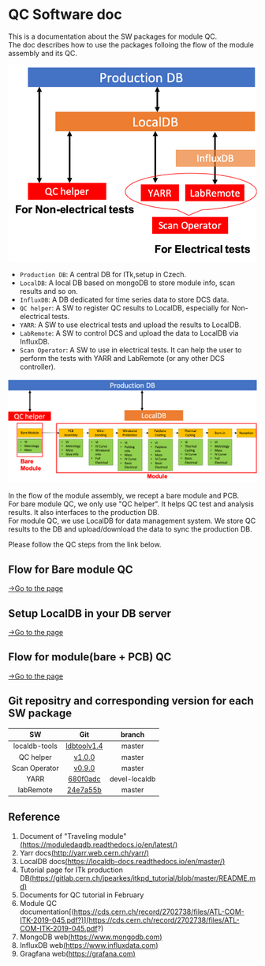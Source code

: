 # QC Software doc

This is a documentation about the SW packages for module QC.<br>
The doc describes how to use the packages folloing the flow of the module assembly and its QC.<br>

![SW_structure](images/SW_structure.png)
* `Production DB`: A central DB for ITk,setup in Czech.<br>
* `LocalDB`: A local DB based on mongoDB to store module info, scan results and so on.<br>
* `InfluxDB`: A DB dedicated for time series data to store DCS data. <br>
* `QC helper`: A SW to register QC results to LocalDB, especially for Non-electrical tests.<br>
* `YARR`: A SW to use electrical tests and upload the results to LocalDB.<br>
* `LabRemote`: A SW to control DCS and upload the data to LocalDB via InfluxDB.<br>
* `Scan Operator`: A SW to use in electrical tests. It can help the user to perform the tests with YARR and LabRemote (or any other DCS controller).<br>

![Stage_and_SW](images/Stage_and_SW.png)

In the flow of the module assembly, we recept a bare module and PCB.<br>
For bare module QC, we only use "QC helper". It helps QC test and analysis results. It also interfaces to the production DB.<br>
For module QC, we use LocalDB for data management system. We store QC results to the DB and upload/download the data
to sync the production DB.<br>

Please follow the QC steps from the link below.<br>

## Flow for Bare module QC
[&rarr;Go to the page](bare_module_QC_flow.md)

## Setup LocalDB in your DB server
[&rarr;Go to the page](setup_database.md)

## Flow for module(bare + PCB) QC
[&rarr;Go to the page](module_QC_flow.md)

## Git repositry and corresponding version for each SW package
|SW |Git|branch|
|:-:|:-:|:-:|
|localdb-tools|[ldbtoolv1.4](https://gitlab.cern.ch/YARR/localdb-tools/-/tree/ldbtoolv1.4)|master|
|QC helper| [v1.0.0](https://gitlab.cern.ch/atlas-itk/sw/db/pixels/qc-viz-tools-dev/qc-helper/-/tree/v1.0.0) | master |
|Scan Operator |[v0.9.0](https://gitlab.cern.ch/YARR/utilities/scan-operator/-/commit/6746623b51e93fbc9b8223ff2deb8576cd49df31)  |master |
|YARR |[680f0adc](https://gitlab.cern.ch/YARR/YARR/-/commit/680f0adc7d91c611e43039835f92eae7c50da830)  |devel-localdb|
|labRemote  | [24e7a55b](https://gitlab.cern.ch/berkeleylab/labRemote/-/commit/24e7a55b5e943db7fb6c6252c610b40d9eb8cf62)  | master |


## Reference
1. Document of "Traveling module"[(https://moduledaqdb.readthedocs.io/en/latest/)](https://moduledaqdb.readthedocs.io/en/latest/)
2. Yarr docs[(http://yarr.web.cern.ch/yarr/)](http://yarr.web.cern.ch/yarr/)
3. LocalDB docs[(https://localdb-docs.readthedocs.io/en/master/)](https://localdb-docs.readthedocs.io/en/master/)
4. Tutorial page for ITk production DB[(https://gitlab.cern.ch/jpearkes/itkpd_tutorial/blob/master/README.md)](https://gitlab.cern.ch/jpearkes/itkpd_tutorial/blob/master/README.md)
5. Documents for QC tutorial in February[]()
6. Module QC documentation[(https://cds.cern.ch/record/2702738/files/ATL-COM-ITK-2019-045.pdf?)](https://cds.cern.ch/record/2702738/files/ATL-COM-ITK-2019-045.pdf?)
7. MongoDB web[(https://www.mongodb.com)](https://www.mongodb.com)
8. InfluxDB web[(https://www.influxdata.com)](https://www.influxdata.com)
9. Gragfana web[(https://grafana.com)](https://grafana.com)

